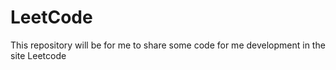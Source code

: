 # LeetCode
This repository will be for me to share some code for me development in the site Leetcode
